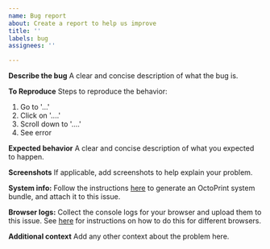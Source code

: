 ```yaml
---
name: Bug report
about: Create a report to help us improve
title: ''
labels: bug
assignees: ''

---
```


<!--
   ;;;;;
   ;;;;;
   ;;;;;
 ..;;;;;..
  ':::::'
    ':`

**PLEASE READ THIS FIRST!**

If you are reporting an issue, you **must** attach a System Info bundle to the issue so I can troubleshoot it.

If you create an issue without one, then I'll ask you to submit one and will wait until you do.

Please save us both time, and do this first. You can find instructions here:

https://community.octoprint.org/t/what-is-a-systeminfo-bundle-and-how-can-i-obtain-one/29887
     .
   .:;:.
 .:;;;;;:.
   ;;;;;
   ;;;;;
   ;;;;;
-->

**Describe the bug**
A clear and concise description of what the bug is.

**To Reproduce**
Steps to reproduce the behavior:
1. Go to '...'
2. Click on '....'
3. Scroll down to '....'
4. See error

**Expected behavior**
A clear and concise description of what you expected to happen.

**Screenshots**
If applicable, add screenshots to help explain your problem.

**System info:**
Follow the instructions [here](https://community.octoprint.org/t/what-is-a-systeminfo-bundle-and-how-can-i-obtain-one/29887) to generate an OctoPrint system bundle, and attach it to this issue.

**Browser logs:**
Collect the console logs for your browser and upload them to this issue. See [here](https://support.shortpoint.com/support/solutions/articles/1000222881-save-browser-console-file) for instructions on how to do this for different browsers.

**Additional context**
Add any other context about the problem here.
